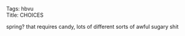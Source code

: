 Tags: hbvu  
Title: CHOICES  
  
spring? that requires candy, lots of different sorts of awful sugary shit  
